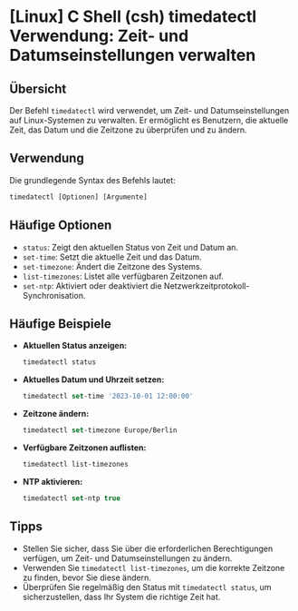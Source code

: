 # [Linux] C Shell (csh) timedatectl Verwendung: Zeit- und Datumseinstellungen verwalten

## Übersicht
Der Befehl `timedatectl` wird verwendet, um Zeit- und Datumseinstellungen auf Linux-Systemen zu verwalten. Er ermöglicht es Benutzern, die aktuelle Zeit, das Datum und die Zeitzone zu überprüfen und zu ändern.

## Verwendung
Die grundlegende Syntax des Befehls lautet:

```csh
timedatectl [Optionen] [Argumente]
```

## Häufige Optionen
- `status`: Zeigt den aktuellen Status von Zeit und Datum an.
- `set-time`: Setzt die aktuelle Zeit und das Datum.
- `set-timezone`: Ändert die Zeitzone des Systems.
- `list-timezones`: Listet alle verfügbaren Zeitzonen auf.
- `set-ntp`: Aktiviert oder deaktiviert die Netzwerkzeitprotokoll-Synchronisation.

## Häufige Beispiele

- **Aktuellen Status anzeigen:**
  ```csh
  timedatectl status
  ```

- **Aktuelles Datum und Uhrzeit setzen:**
  ```csh
  timedatectl set-time '2023-10-01 12:00:00'
  ```

- **Zeitzone ändern:**
  ```csh
  timedatectl set-timezone Europe/Berlin
  ```

- **Verfügbare Zeitzonen auflisten:**
  ```csh
  timedatectl list-timezones
  ```

- **NTP aktivieren:**
  ```csh
  timedatectl set-ntp true
  ```

## Tipps
- Stellen Sie sicher, dass Sie über die erforderlichen Berechtigungen verfügen, um Zeit- und Datumseinstellungen zu ändern.
- Verwenden Sie `timedatectl list-timezones`, um die korrekte Zeitzone zu finden, bevor Sie diese ändern.
- Überprüfen Sie regelmäßig den Status mit `timedatectl status`, um sicherzustellen, dass Ihr System die richtige Zeit hat.